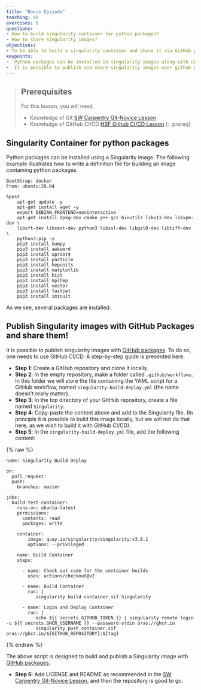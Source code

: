 ```yaml
---
title: "Bonus Episode"
teaching: 40
exercises: 0
questions:
- How to build singularity container for python packages?
- How to share singularity images?
objectives:
- To be able to build a singularity container and share it via GitHub packages
keypoints:
-  Python packages can be installed in singularity images along with ubuntu packages.
-  It is possible to publish and share singularity images over github packages.
---
```


> ## Prerequisites
> For this lesson, you will need,
> * Knowledge of Git [SW Carpentry Git-Novice Lesson](https://swcarpentry.github.io/git-novice/)
> * Knowledge of GitHub CI/CD [HSF Github CI/CD Lesson](https://hsf-training.github.io/hsf-training-cicd-github/)
{: .prereq}

## Singularity Container for python packages

Python packages can be installed using a Singularity image. The following example illustrates how to write a definition file for building an image containing python packages.

```text
BootStrap: docker
From: ubuntu:20.04

%post
    apt-get update -y
    apt-get install wget -y
    export DEBIAN_FRONTEND=noninteractive
    apt-get install dpkg-dev cmake g++ gcc binutils libx11-dev libxpm-dev \
    libxft-dev libxext-dev python3 libssl-dev libgsl0-dev libtiff-dev \
    python3-pip -y
    pip3 install numpy
    pip3 install awkward
    pip3 install uproot4
    pip3 install particle
    pip3 install hepunits
    pip3 install matplotlib
    pip3 install hist
    pip3 install mplhep
    pip3 install vector
    pip3 install fastjet
    pip3 install iminuit
```


As we see, several packages are installed.


## Publish Singularity images with GitHub Packages and share them!

It is possible to publish singularity images with [GitHub packages](https://github.com/features/packages).
To do so, one needs to use GitHub CI/CD. A step-by-step guide is presented here.

* **Step 1**: Create a GitHub repository and clone it locally.
* **Step 2**: In the empty repository, make a folder called `.github/workflows`. In this folder we will store the file containing the YAML script for a GitHub workflow, named `singularity-build-deploy.yml` (the name doesn't really matter).
* **Step 3**: In the top directory of your GitHub repository, create a file named `Singularity`.
* **Step 4**: Copy-paste the content above and add to the Singularity file. (In principle it is possible to build this image locally, but we will not do that here, as we wish to build it with GitHub CI/CD).
* **Step 5**: In the `singularity-build-deploy.yml` file, add the following content:

{% raw %}
```text
name: Singularity Build Deploy

on:
  pull_request:
  push:
    branches: master

jobs:
  build-test-container:
    runs-on: ubuntu-latest
    permissions:
      contents: read
      packages: write

    container:
        image: quay.io/singularity/singularity:v3.8.1
        options: --privileged

    name: Build Container
    steps:

      - name: Check out code for the container builds
        uses: actions/checkout@v2

      - name: Build Container
        run: |
           singularity build container.sif Singularity

      - name: Login and Deploy Container
        run: |
           echo ${{ secrets.GITHUB_TOKEN }} | singularity remote login -u ${{ secrets.GHCR_USERNAME }} --password-stdin oras://ghcr.io
           singularity push container.sif oras://ghcr.io/${GITHUB_REPOSITORY}:${tag}
```
{% endraw %}

The above script is designed to build and publish a Singularity image with [GitHub packages](https://github.com/features/packages).


* **Step 6**: Add LICENSE and README as recommended in the [SW Carpentry Git-Novice Lesson](https://swcarpentry.github.io/git-novice/), and then the repository is good to go.
